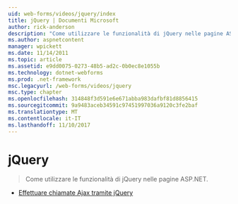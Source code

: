 ```yaml
---
uid: web-forms/videos/jquery/index
title: jQuery | Documenti Microsoft
author: rick-anderson
description: "Come utilizzare le funzionalità di jQuery nelle pagine ASP.NET."
ms.author: aspnetcontent
manager: wpickett
ms.date: 11/14/2011
ms.topic: article
ms.assetid: e9dd0075-0273-48b5-ad2c-0b0ec8e1055b
ms.technology: dotnet-webforms
ms.prod: .net-framework
msc.legacyurl: /web-forms/videos/jquery
msc.type: chapter
ms.openlocfilehash: 314848f3d591e6e671abba983dafbf81d8856415
ms.sourcegitcommit: 9a9483aceb34591c97451997036a9120c3fe2baf
ms.translationtype: MT
ms.contentlocale: it-IT
ms.lasthandoff: 11/10/2017
---
```

<a name="jquery"></a>jQuery
====================
> Come utilizzare le funzionalità di jQuery nelle pagine ASP.NET.


- [Effettuare chiamate Ajax tramite jQuery](how-do-i-make-ajax-calls-using-jquery.md)
